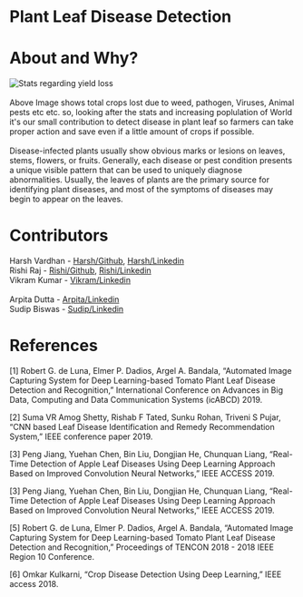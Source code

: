 <h1> Plant Leaf Disease Detection

  
 # About and Why?
![Stats regarding yield loss](https://github.com/rishi2690/Plant_Leaf_Disease_Detection/blob/main/images/Stats%20regarding%20Plant%20loss.jpg)
  <br>
  <br>
 Above Image shows total crops lost due to weed, pathogen, Viruses, Animal pests etc etc. so, looking after the stats and increasing poplulation of World it's our small contribution to detect disease in plant leaf so farmers can take proper action and save even if a little amount of crops if possible.
 <br>
  <br>
  Disease-infected plants usually show obvious marks or lesions on leaves, stems, flowers, or fruits. Generally, each disease or pest condition presents a unique visible pattern that can be used to uniquely diagnose abnormalities. Usually, the leaves of plants are the primary source for identifying plant diseases, and most of the symptoms of diseases may begin to appear on the leaves.
  
  # Contributors 
  Harsh Vardhan - [Harsh/Github](https://github.com/harshvardhan-3), [Harsh/Linkedin](https://www.linkedin.com/in/harshvardhan03/)<br>
  Rishi Raj -   [Rishi/Github](https://github.com/rishi2690), [Rishi/Linkedin](https://www.linkedin.com/in/rishi-raj-a033691a6/)<br> 
  Vikram Kumar - [Vikram/Linkedin](https://www.linkedin.com/in/vikram-kumar-a18585207/)<br>  
  Arpita Dutta - [Arpita/Linkedin](https://www.linkedin.com/in/arpita-dutta-71b783203)<br>
  Sudip Biswas - [Sudip/Linkedin](https://www.linkedin.com/in/sudip-biswas-18a61679)
        
  
  # References
  [1] Robert G. de Luna, Elmer P. Dadios, Argel A. Bandala, “Automated Image Capturing System for Deep Learning-based Tomato Plant Leaf Disease Detection and Recognition,” International Conference on Advances in Big Data, Computing and Data Communication Systems (icABCD) 2019.
  
[2] Suma VR Amog Shetty, Rishab F Tated, Sunku Rohan, Triveni S Pujar, “CNN based Leaf Disease Identification and Remedy Recommendation System,” IEEE conference paper 2019.
  
[3] Peng Jiang, Yuehan Chen, Bin Liu, Dongjian He, Chunquan Liang, “Real-Time Detection of Apple Leaf Diseases Using Deep Learning Approach Based on Improved Convolution Neural Networks,” IEEE ACCESS 2019.
  
[3] Peng Jiang, Yuehan Chen, Bin Liu, Dongjian He, Chunquan Liang, “Real-Time Detection of Apple Leaf Diseases Using Deep Learning Approach Based on Improved Convolution Neural Networks,” IEEE ACCESS 2019.
  
[5] Robert G. de Luna, Elmer P. Dadios, Argel A. Bandala, “Automated Image Capturing System for Deep Learning-based Tomato Plant Leaf Disease Detection and Recognition,” Proceedings of TENCON 2018 - 2018 IEEE Region 10 Conference.
  
[6] Omkar Kulkarni, “Crop Disease Detection Using Deep Learning,” IEEE access 2018.
  
